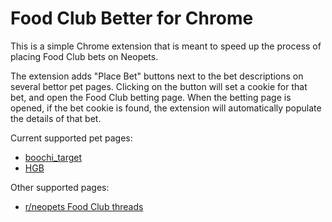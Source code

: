 # Food Club Better for Chrome
This is a simple Chrome extension that is meant to speed up the process of placing Food Club bets on Neopets.

The extension adds "Place Bet" buttons next to the bet descriptions on several bettor pet pages.  Clicking on the button will set a cookie for that bet, and open the Food Club betting page.  When the betting page is opened, if the bet cookie is found, the extension will automatically populate the details of that bet.

Current supported pet pages:
* [boochi_target](http://www.neopets.com/~boochi_target)
* [HGB](http://www.neopets.com/~HGB)

Other supported pages:
* [r/neopets Food Club threads](https://www.reddit.com/r/neopets)